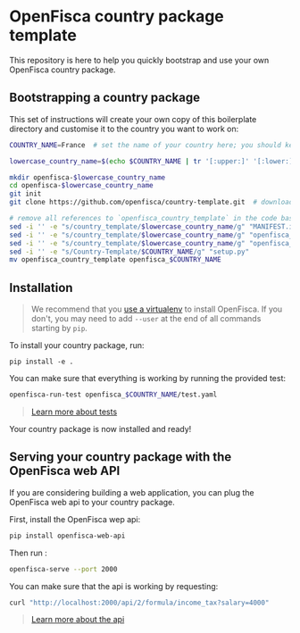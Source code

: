# OpenFisca country package template

This repository is here to help you quickly bootstrap and use your own OpenFisca country package.


## Bootstrapping a country package


This set of instructions will create your own copy of this boilerplate directory and customise it to the country you want to work on:

```sh
COUNTRY_NAME=France  # set the name of your country here; you should keep all capitals, and replace any spaces in the name by underscores

lowercase_country_name=$(echo $COUNTRY_NAME | tr '[:upper:]' '[:lower:]')

mkdir openfisca-$lowercase_country_name
cd openfisca-$lowercase_country_name
git init
git clone https://github.com/openfisca/country-template.git  # download this template code

# remove all references to `openfisca_country_template` in the code base:
sed -i '' -e "s/country_template/$lowercase_country_name/g" "MANIFEST.in"
sed -i '' -e "s/country_template/$lowercase_country_name/g" "openfisca_country_template/base.py"
sed -i '' -e "s/country_template/$lowercase_country_name/g" "openfisca_country_template/model.py"
sed -i '' -e "s/Country-Template/$COUNTRY_NAME/g" "setup.py"
mv openfisca_country_template openfisca_$COUNTRY_NAME
```

## Installation

> We recommend that you [use a virtualenv](https://doc.openfisca.fr/for_developers.html#create-a-virtualenv) to install OpenFisca. If you don't, you may need to add `--user` at the end of all commands starting by `pip`.

To install your country package, run:

```
pip install -e .
```

You can make sure that everything is working by running the provided test:

```sh
openfisca-run-test openfisca_$COUNTRY_NAME/test.yaml
```

> [Learn more about tests](https://doc.openfisca.fr/coding-the-legislation/writing_yaml_tests.html)

Your country package is now installed and ready!

## Serving your country package with the OpenFisca web API

If you are considering building a web application, you can plug the OpenFisca web api to your country package.

First, install the OpenFisca wep api:
```sh
pip install openfisca-web-api
```

Then run : 
```sh
openfisca-serve --port 2000
```

You can make sure that the api is working by requesting:

```sh
curl "http://localhost:2000/api/2/formula/income_tax?salary=4000"
```

> [Learn more about the api](https://doc.openfisca.fr/openfisca-web-api/index.html)
